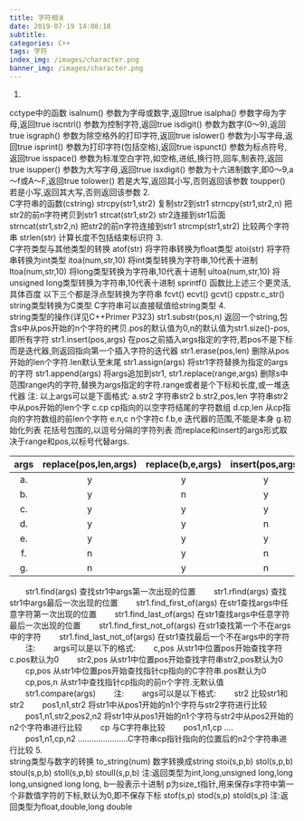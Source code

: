 ```yaml
---
title: 字符相关
date: 2019-07-19 14:08:18
subtitle:
categories: C++
tags: 字符
index_img: /images/character.png
banner_img: /images/character.png
---
```

1.  
cctype中的函数
isalnum() 参数为字母或数字,返回true
isalpha() 参数字母为字母,返回true
iscntrl() 参数为控制字符,返回true
isdigit() 参数为数字(0～9),返回true
isgraph() 参数为除空格外的打印字符,返回true
islower() 参数为小写字母,返回true
isprint() 参数为打印字符(包括空格),返回true
ispunct() 参数为标点符号,返回true
isspace() 参数为标准空白字符,如空格,进纸,换行符,回车,制表符,返回true
isupper() 参数为大写字母,返回true
isxdigit() 参数为十六进制数字,即0～9,a～f或A～F,返回true
tolower() 若是大写,返回其小写,否则返回该参数
toupper() 若是小写,返回其大写,否则返回该参数
2.  
C字符串的函数(cstring)
strcpy(str1,str2)  复制str2到str1
strncpy(str1,str2,n) 把str2的前n字符拷贝到str1
strcat(str1,str2)  str2连接到str1后面
strncat(str1,str2,n) 把str2的前n字符连接到str1
strcmp(str1,str2) 比较两个字符串
strlen(str) 计算长度不包括结束标识符
3.  
C字符类型与其他类型的转换
atof(str) 将字符串转换为float类型
atoi(str) 将字符串转换为int类型
itoa(num,str,10) 将int类型转换为字符串,10代表十进制
ltoa(num,str,10) 将long类型转换为字符串,10代表十进制
ultoa(num,str,10) 将unsigned long类型转换为字符串,10代表十进制
sprintf() 函数比上述三个更灵活,具体百度
以下三个都是浮点型转换为字符串
fcvt()
ecvt()
gcvt()
cppstr.c_str() string类型转换为C类型
C字符串可以直接赋值给string类型
4.  
string类型的操作(详见C++Primer P323)
str1.substr(pos,n) 返回一个string,包含s中从pos开始的n个字符的拷贝.pos的默认值为0,n的默认值为str1.size()-pos,即所有字符
str1.insert(pos,args) 在pos之前插入args指定的字符,若pos不是下标而是迭代器,则返回指向第一个插入字符的迭代器
str1.erase(pos,len) 删除从pos开始的len个字符.len默认至末尾
str1.assign(args) 将str1字符替换为指定的args的字符
str1.append(args) 将args追加到str1,
str1.replace(range,args) 删除s中范围range内的字符,替换为args指定的字符.range或者是个下标和长度,或一堆迭代器
注:
以上args可以是下面格式:
a.str2  字符串str2
b.str2,pos,len 字符串str2中从pos开始的len个字
c.cp cp指向的以空字符结尾的字符数组
d.cp,len 从cp指向的字符数组的前len个字符
e.n,c n个字符c
f.b,e 迭代器的范围,不能是本身
g.初始化列表 花括号包围的,以逗号分隔的字符列表
而replace和insert的args形式取决于range和pos,以标号代替args.

| args | replace(pos,len,args) | replace(b,e,args) | insert(pos,args) | insert(iter,args) |
| :-: | :-: | :-: | :-: | :-: |
| a. | y | y | y | n|
| b. | y | n | y | n|
| c. | y | y | y | n|
| d. | y | y | n | n|
| e. | y | y | y | y|
| f. | n | y | n | y|
| g. | n | y | n | y|

　　str1.find(args) 查找str1中args第一次出现的位置
　　str1.rfind(args) 查找str1中args最后一次出现的位置
　　str1.find_first_of(args) 在str1查找args中任意字符第一次出现的位置
　　str1.find_last_of(args) 在str1查找args中任意字符最后一次出现的位置
　　str1.find_first_not_of(args) 在str1查找第一个不在args中的字符
　　str1.find_last_not_of(args) 在str1查找最后一个不在args中的字符
　　注:
　　args可以是以下的格式:
　　c,pos  从str1中位置pos开始查找字符c.pos默认为0
　　str2,pos 从str1中位置pos开始查找字符串str2,pos默认为0
　　cp,pos 从str1中位置pos开始查找指针cp指向的C字符串.pos默认为0
　　cp,pos,n 从str1中查找指针cp指向的前n个字符.无默认值
　　str1.compare(args)
　　注:
　　args可以是以下格式:
　　str2 比较str1和str2
　　pos1,n1,str2 将str1中从pos1开始的n1个字符与str2字符进行比较
　　pos1,n1,str2,pos2,n2 将str1中从pos1开始的n1个字符与str2中从pos2开始的n2个字符串进行比较
　　cp 与C字符串比较
　　pos1,n1,cp ....
　　pos1,n1,cp,n2 ......................C字符串cp指针指向的位置后的n2个字符串进行比较
5.  
string类型与数字的转换
to_string(num) 数字转换成string
stoi(s,p,b)
stol(s,p,b)
stoul(s,p,b)
stoll(s,p,b)
stoull(s,p,b)
注:返回类型为int,long,unsigned long,long long,unsigned long long,
   b一般表示十进制
   p为size_t指针,用来保存s字符中第一个非数值字符的下标,默认为0,即不保存下标
stof(s,p)
stod(s,p)
stold(s,p)
注:返回类型为float,double,long double
